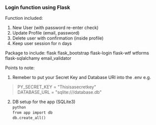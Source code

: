 ### Login function using Flask

Function included:
1. New User (with password re-enter check)
2. Update Profile (email, password)
3. Delete user with confirmation (inside profile)
4. Keep user session for n days

Package to include:
flask flask_bootstrap flask-login flask-wtf wtforms flask-sqlalchamy email_validator

Points to note:
1. Remeber to put your Secret Key and Database URI into the .env
	e.g. <br />
>PY_SECRET_KEY = "Thisisasecretkey" <br />
>DATABASE_URL = "sqlite:///database.db"


2. DB setup for the app (SQLite3)<br />
`python`  
`from app import db`  
`db.create_all()`
